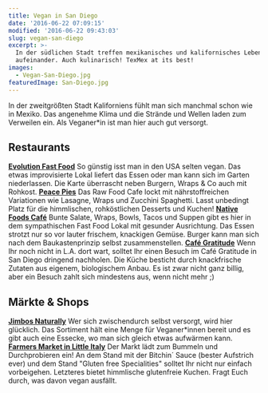 ```yaml
---
title: Vegan in San Diego
date: '2016-06-22 07:09:15'
modified: '2016-06-22 09:43:03'
slug: vegan-san-diego
excerpt: >-
  In der südlichen Stadt treffen mexikanisches und kalifornisches Lebensgefühl
  aufeinander. Auch kulinarisch! TexMex at its best!
images:
  - Vegan-San-Diego.jpg
featuredImage: San-Diego.jpg
---
```


In der zweitgrößten Stadt Kaliforniens fühlt man sich manchmal schon wie in Mexiko. Das angenehme Klima und die Strände und Wellen laden zum Verweilen ein. Als Veganer\*in ist man hier auch gut versorgt.

## Restaurants

**[Evolution Fast Food](http://evolutionfastfood.com/)** So günstig isst man in den USA selten vegan. Das etwas improvisierte Lokal liefert das Essen oder man kann sich im Garten niederlassen. Die Karte überrascht neben Burgern, Wraps & Co auch mit Rohkost. **[Peace Pies](http://www.peacepies.com/)** Das Raw Food Cafe lockt mit nährstoffreichen Variationen wie Lasagne, Wraps und Zucchini Spaghetti. Lasst unbedingt Platz für die himmlischen, rohköstlichen Desserts und Kuchen! **[Native Foods Café](https://www.nativefoods.com/)** Bunte Salate, Wraps, Bowls, Tacos und Suppen gibt es hier in dem sympathischen Fast Food Lokal mit gesunder Ausrichtung. Das Essen strotzt nur so vor lauter frischem, knackigen Gemüse. Burger kann man sich nach dem Baukastenprinzip selbst zusammenstellen. **[Café Gratitude](http://cafegratitude.com/)** Wenn Ihr noch nicht in L.A. dort wart, solltet Ihr einen Besuch im Café Gratitude in San Diego dringend nachholen. Die Küche besticht durch knackfrische Zutaten aus eigenem, biologischem Anbau. Es ist zwar nicht ganz billig, aber ein Besuch zahlt sich mindestens aus, wenn nicht mehr ;)

## Märkte & Shops

**[Jimbos Naturally](http://jimbos.com/)** Wer sich zwischendurch selbst versorgt, wird hier glücklich. Das Sortiment hält eine Menge für Veganer\*innen bereit und es gibt auch eine Essecke, wo man sich gleich etwas aufwärmen kann. **[Farmers Market in Little Italy](http://www.littleitalysd.com/mercato/)** Der Markt lädt zum Bummeln und Durchprobieren ein! An dem Stand mit der Bitchin´ Sauce (bester Aufstrich ever) und dem Stand "Gluten free Specialities" solltet Ihr nicht nur einfach vorbeigehen. Letzteres bietet himmlische glutenfreie Kuchen. Fragt Euch durch, was davon vegan ausfällt. <!-- Image removed (no copyright): Vegan-San-Diego-640x424.jpg -->
